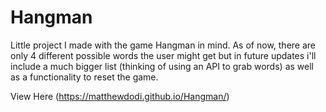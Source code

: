 # Hangman

Little project I made with the game Hangman in mind. As of now, there are only 4 different possible words the user might get but in future updates i'll include a much bigger list (thinking of using an API to grab words) as well as a functionality to reset the game.

View Here (https://matthewdodi.github.io/Hangman/)
